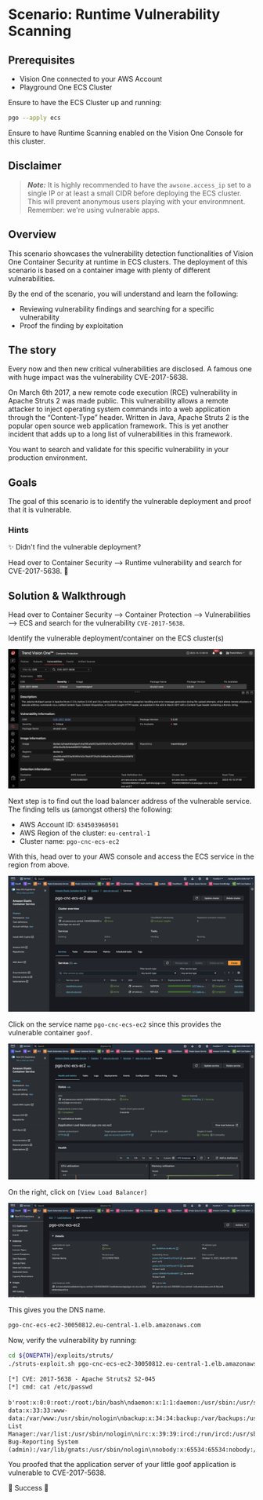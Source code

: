 # Scenario: Runtime Vulnerability Scanning

## Prerequisites

- Vision One connected to your AWS Account
- Playground One ECS Cluster

Ensure to have the ECS Cluster up and running:

```sh
pgo --apply ecs
```

Ensure to have Runtime Scanning enabled on the Vision One Console for this cluster.

## Disclaimer

> ***Note:*** It is highly recommended to have the `awsone.access_ip` set to a single IP or at least a small CIDR before deploying the ECS cluster. This will prevent anonymous users playing with your environmnent. Remember: we're using vulnerable apps.

## Overview

This scenario showcases the vulnerability detection functionalities of Vision One Container Security at runtime in ECS clusters. The deployment of this scenario is based on a container image with plenty of different vulnerabilities.

By the end of the scenario, you will understand and learn the following:

- Reviewing vulnerability findings and searching for a specific vulnerability
- Proof the finding by exploitation

## The story

Every now and then new critical vulnerabilities are disclosed. A famous one with huge impact was the  vulnerability CVE-2017-5638. 

On March 6th 2017, a new remote code execution (RCE) vulnerability in Apache Struts 2 was made public. This vulnerability allows a remote attacker to inject operating system commands into a web application through the “Content-Type” header. Written in Java, Apache Struts 2 is the popular open source web application framework. This is yet another incident that adds up to a long list of vulnerabilities in this framework.

You want to search and validate for this specific vulnerability in your production environment.

## Goals

The goal of this scenario is to identify the vulnerable deployment and proof that it is vulnerable.

### Hints

✨ Didn't find the vulnerable deployment?

Head over to Container Security --> Runtime vulnerability and search for CVE-2017-5638. 🙌

## Solution & Walkthrough

Head over to Container Security --> Container Protection --> Vulnerabilities --> ECS and search for the vulnerability `CVE-2017-5638`.

Identify the vulnerable deployment/container on the ECS cluster(s)

![alt text](images/v1cs-ecs-runtime-vulnerability-01.png "Vulnerability")

Next step is to find out the load balancer address of the vulnerable service. The finding tells us (amongst others) the following:

- AWS Account ID: `634503960501`
- AWS Region of the cluster: `eu-central-1`
- Cluster name: `pgo-cnc-ecs-ec2`

With this, head over to your AWS console and access the ECS service in the region from above.

![alt text](images/v1cs-ecs-runtime-vulnerability-02.png "Services")

Click on the service name `pgo-cnc-ecs-ec2` since this provides the vulnerable container `goof`.

![alt text](images/v1cs-ecs-runtime-vulnerability-03.png "pgo-cnc-ecs-ec2")

On the right, click on `[View Load Balancer]`

![alt text](images/v1cs-ecs-runtime-vulnerability-04.png "ALB")

This gives you the DNS name.

```sh
pgo-cnc-ecs-ec2-30050812.eu-central-1.elb.amazonaws.com
```

Now, verify the vulnerability by running:

```sh
cd ${ONEPATH}/exploits/struts/
./struts-exploit.sh pgo-cnc-ecs-ec2-30050812.eu-central-1.elb.amazonaws.com
```

```ascii
[*] CVE: 2017-5638 - Apache Struts2 S2-045
[*] cmd: cat /etc/passwd

b'root:x:0:0:root:/root:/bin/bash\ndaemon:x:1:1:daemon:/usr/sbin:/usr/sbin/nologin\nbin:x:2:2:bin:/bin:/usr/sbin/nologin\nsys:x:3:3:sys:/dev:/usr/sbin/nologin\nsync:x:4:65534:sync:/bin:/bin/sync\ngames:x:5:60:games:/usr/games:/usr/sbin/nologin\nman:x:6:12:man:/var/cache/man:/usr/sbin/nologin\nlp:x:7:7:lp:/var/spool/lpd:/usr/sbin/nologin\nmail:x:8:8:mail:/var/mail:/usr/sbin/nologin\nnews:x:9:9:news:/var/spool/news:/usr/sbin/nologin\nuucp:x:10:10:uucp:/var/spool/uucp:/usr/sbin/nologin\nproxy:x:13:13:proxy:/bin:/usr/sbin/nologin\nwww-data:x:33:33:www-data:/var/www:/usr/sbin/nologin\nbackup:x:34:34:backup:/var/backups:/usr/sbin/nologin\nlist:x:38:38:Mailing List Manager:/var/list:/usr/sbin/nologin\nirc:x:39:39:ircd:/run/ircd:/usr/sbin/nologin\ngnats:x:41:41:Gnats Bug-Reporting System (admin):/var/lib/gnats:/usr/sbin/nologin\nnobody:x:65534:65534:nobody:/nonexistent:/usr/sbin/nologin\n_apt:x:100:65534::/nonexistent:/usr/sbin/nologin\n'
```

You proofed that the application server of your little goof application is vulnerable to CVE-2017-5638.

🎉 Success 🎉
